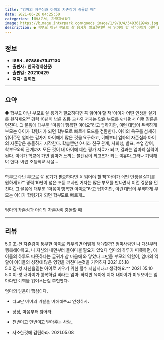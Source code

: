 ```yaml
---
title: "엄마의 자존심과 아이의 자존감이 충돌할 때"
date: 2021-06-26 04:25:50
categories: [국내도서, 가정과생활]
image: https://bimage.interpark.com/goods_image/1/9/9/4/349361994s.jpg
description: ● 학부모 아닌 부모로 살 용기가 필요하다면 꼭 읽어야 할 책“아이가 어떤 인생을 살기를 원하세요?” 경력 10년이 넘은 초등 교사인 저자는 많은 부모를 만나면서 이런 질문을 던진다. 그 물음에 대부분 “마음이 행복한 아이요”라고 답하지만, 이런 대답이 무색하게 부모는 아이가 학령기가
---
```


## **정보**

- **ISBN : 9788947547130**
- **출판사 : 한국경제신문i**
- **출판일 : 20210429**
- **저자 : 김희연**

------



## **요약**

●  학부모 아닌 부모로 살 용기가 필요하다면 꼭 읽어야 할 책“아이가 어떤 인생을 살기를 원하세요?” 경력 10년이 넘은 초등 교사인 저자는 많은 부모를 만나면서 이런 질문을 던진다. 그 물음에 대부분 “마음이 행복한 아이요”라고 답하지만, 이런 대답이 무색하게 부모는 아이가 학령기가 되면 학부모로 빠르게 모드를 전환한다. 아이의 욕구를 섬세히 읽어주던 엄마는 갑자기 아이에게 많은 것을 요구하고, 이때부터 엄마의 자존심과 아이의 자존감은 충돌하기 시작한다. 학습뿐만 아니라 친구 관계, 사회성, 발표, 수업 참여, 학부모와의 관계까지 모든 것이 내 아이에 대한 평가 자료가 되고, 결과는 엄마의 실력이 된다. 아이가 학교에 가면 엄마가 느끼는 불안감이 최고조가 되는 이유다.그러나 기억해야 한다. 이런 초등학교 시절...

------

학부모 아닌 부모로 살 용기가 필요하다면
꼭 읽어야 할 책“아이가 어떤 인생을 살기를 원하세요?” 경력 10년이 넘은 초등 교사인 저자는 많은 부모를 만나면서 이런 질문을 던진다. 그 물음에 대부분 “마음이 행복한 아이요”라고 답하지만, 이런 대답이 무색하게 부모는 아이가 학령기가 되면 학부모로 빠르게... 

------


엄마의 자존심과 아이의 자존감이 충돌할 때 

------


## **리뷰** 

5.0 조-연 자존감이 풍부한 아이로 키우려면 
어떻게 해야할까?
엄마사람인 나 자신부터 행복해야하고,
나 자신의 내면부터 들여다볼 필요가 있었다
엄마의 하루가 따뜻하면,
아이들의 하루도 따뜻하다는 글귀가 참 마음에 와 닿았다
그만큼 부모의 역할이, 엄마의 역할이 아이들의 성장에 많은 영향을 끼친다는것을 기억하자 2021.05.18 <br/>5.0 김-영 자신을믿는 아이로 키우기 위한 필수 지침서라고 생각해요.^^ 2021.05.10 <br/>5.0 이-영 내아이가 행복하길 바라는 엄마.
하지만 육아에 지쳐 내아이가 미워보이는 엄마라면
이책을 읽어보는걸 추천한다.

 엄마의 믿음이 핵심이다.


- 타고난 아이의 기질을 이해해주고 인정하자.

- 당장, 마음부터 읽어라.

- 천번이고 만번이고 받아주는 사랑..

- 사소한것에 감탄하라. 2021.05.08 <br/>